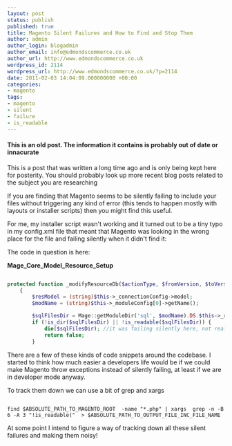 ```yaml
---
layout: post
status: publish
published: true
title: Magento Silent Failures and How to Find and Stop Them
author: admin
author_login: blogadmin
author_email: info@edmondscommerce.co.uk
author_url: http://www.edmondscommerce.co.uk
wordpress_id: 2114
wordpress_url: http://www.edmondscommerce.co.uk/?p=2114
date: 2011-02-03 14:04:09.000000000 +00:00
categories:
- magento
tags:
- magento
- silent
- failure
- is_readable
---
```

<div class="oldpost"><h4>This is an old post. The information it contains is probably out of date or innacurate</h4>
<p>
This is a post that was written a long time ago and is only being kept here for posterity.
You should probably look up more recent blog posts related to the subject you are researching
</p>
</div>
If you are finding that Magento seems to be silently failing to include your files without triggering any kind of error (this tends to happen mostly with layouts or installer scripts) then you might find this useful.

For me, my installer script wasn't working and it turned out to be a tiny typo in my config.xml file that meant that Magento was looking in the wrong place for the file and failing silently when it didn't find it:

The code in question is here:

<strong>Mage_Core_Model_Resource_Setup
</strong>
```php

protected function _modifyResourceDb($actionType, $fromVersion, $toVersion)
    {
        $resModel = (string)$this->_connectionConfig->model;
        $modName = (string)$this->_moduleConfig[0]->getName();

        $sqlFilesDir = Mage::getModuleDir('sql', $modName).DS.$this->_resourceName;
        if (!is_dir($sqlFilesDir) || !is_readable($sqlFilesDir)) {
            die($sqlFilesDir); //it was failing silently here, not really helpful to me
            return false;
        }

```

There are a few of these kinds of code snippets around the codebase. I started to think how much easier a developers life would be if we could make Magento throw exceptions instead of silently failing, at least if we are in developer mode anyway.

To track them down we can use a bit of grep and xargs

```

find $ABSOLUTE_PATH_TO_MAGENTO_ROOT  -name "*.php" | xargs  grep -n -B 6 -A 3 "!is_readable("  > $ABSOLUTE_PATH_TO_OUTPUT_FILE_INC_FILE_NAME

```

At some point I intend to figure a way of tracking down all these silent failures and making them noisy!
